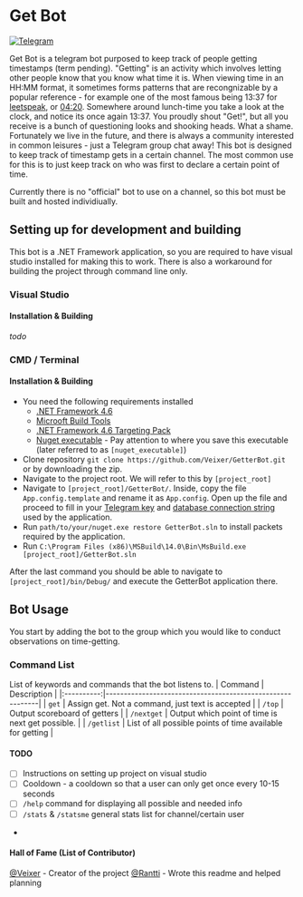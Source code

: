 # Get Bot

[![Telegram](https://telegram.org/img/t_logo.png)](https://telegram.org/)

Get Bot is a telegram bot purposed to keep track of people getting timestamps (term pending). "Getting" is an activity which involves letting other people know that you know what time it is. When viewing time in an HH:MM format, it sometimes forms patterns that are recongnizable by a popular reference - for example one of the most famous being 13:37 for [leetspeak](https://en.wikipedia.org/wiki/Leet), or [04:20](https://en.wikipedia.org/wiki/420_(cannabis_culture)). Somewhere around lunch-time you take a look at the clock, and notice its once again 13:37. You proudly shout "Get!", but all you receive is a bunch of questioning looks and shooking heads. What a shame. Fortunately we live in the future, and there is always a community interested in common leisures - just a Telegram group chat away! This bot is designed to keep track of timestamp gets in a certain channel. The most common use for this is to just keep track on who was first to declare a certain point of time.

Currently there is no "official" bot to use on a channel, so this bot must be built and hosted individiually.

## Setting up for development and building
This bot is a .NET Framework application, so you are required to have visual studio installed for making this to work. There is also a workaround for building the project through command line only.
### Visual Studio
#### Installation & Building
_todo_

### CMD / Terminal
#### Installation & Building
- You need the following requirements installed
  - [.NET Framework 4.6](https://www.microsoft.com/en-us/download/details.aspx?id=48130)
  - [Microoft Build Tools](https://www.microsoft.com/en-us/download/details.aspx?id=48159)
  - [.NET Framework 4.6 Targeting Pack](https://www.microsoft.com/en-us/download/details.aspx?id=48136)
  - [Nuget executable](https://www.nuget.org/downloads) - Pay attention to where you save this executable (later referred to as `[nuget_executable]`)
- Clone repository `git clone https://github.com/Veixer/GetterBot.git` or by downloading the zip.
- Navigate to the project root. We will refer to this by `[project_root]`
- Navigate to `[project_root]/GetterBot/`. Inside, copy the file `App.config.template` and rename it as `App.config`. Open up the file and proceed to fill in your [Telegram key](https://core.telegram.org/api/obtaining_api_id) and [database connection string](https://msdn.microsoft.com/en-us/library/jj653752(v=vs.110).aspx) used by the application. 
- Run `path/to/your/nuget.exe restore GetterBot.sln` to install packets required by the application.
- Run `C:\Program Files (x86)\MSBuild\14.0\Bin\MsBuild.exe [project_root]/GetterBot.sln`

After the last command you should be able to navigate to `[project_root]/bin/Debug/` and execute the GetterBot application there.

## Bot Usage
You start by adding the bot to the group which you would like to conduct observations on time-getting.

### Command List
List of keywords and commands that the bot listens to.
| Command    | Description                                               |
|:----------:|-----------------------------------------------------------| 
| `get`      | Assign get. Not a command, just text is accepted          | 
| `/top`     | Output scoreboard of getters                              | 
| `/nextget` | Output which point of time is next get possible.          | 
| `/getlist` | List of all possible points of time available for getting | 

#### TODO
- [ ] Instructions on setting up project on visual studio
- [ ] Cooldown - a cooldown so that a user can only get once every 10-15 seconds
- [ ] `/help` command for displaying all possible and needed info
- [ ] `/stats` & `/statsme` general stats list for channel/certain user
- 
#### Hall of Fame (List of Contributor)
[@Veixer](https://github.com/Veixer/) - Creator of the project
[@Rantti](https://github.com/Rantti/) - Wrote this readme and helped planning